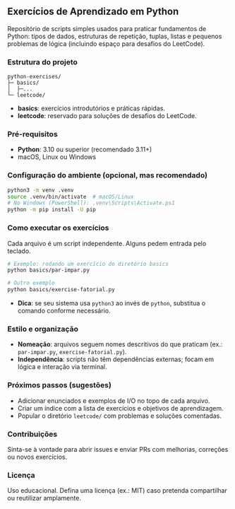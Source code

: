 ## Exercícios de Aprendizado em Python

Repositório de scripts simples usados para praticar fundamentos de Python: tipos de dados, estruturas de repetição, tuplas, listas e pequenos problemas de lógica (incluindo espaço para desafios do LeetCode).

### Estrutura do projeto

```text
python-exercises/
├─ basics/
│  ├─...
└─ leetcode/
```

- **basics**: exercícios introdutórios e práticas rápidas.
- **leetcode**: reservado para soluções de desafios do LeetCode.

### Pré-requisitos

- **Python**: 3.10 ou superior (recomendado 3.11+)
- macOS, Linux ou Windows

### Configuração do ambiente (opcional, mas recomendado)

```bash
python3 -m venv .venv
source .venv/bin/activate  # macOS/Linux
# No Windows (PowerShell): .venv\Scripts\Activate.ps1
python -m pip install -U pip
```

### Como executar os exercícios

Cada arquivo é um script independente. Alguns pedem entrada pelo teclado.

```bash
# Exemplo: rodando um exercício do diretório basics
python basics/par-impar.py

# Outro exemplo
python basics/exercise-fatorial.py
```

- **Dica**: se seu sistema usa `python3` ao invés de `python`, substitua o comando conforme necessário.

### Estilo e organização

- **Nomeação**: arquivos seguem nomes descritivos do que praticam (ex.: `par-impar.py`, `exercise-fatorial.py`).
- **Independência**: scripts não têm dependências externas; focam em lógica e interação via terminal.

### Próximos passos (sugestões)

- Adicionar enunciados e exemplos de I/O no topo de cada arquivo.
- Criar um índice com a lista de exercícios e objetivos de aprendizagem.
- Popular o diretório `leetcode/` com problemas e soluções comentadas.

### Contribuições

Sinta-se à vontade para abrir issues e enviar PRs com melhorias, correções ou novos exercícios.

### Licença

Uso educacional. Defina uma licença (ex.: MIT) caso pretenda compartilhar ou reutilizar amplamente.


